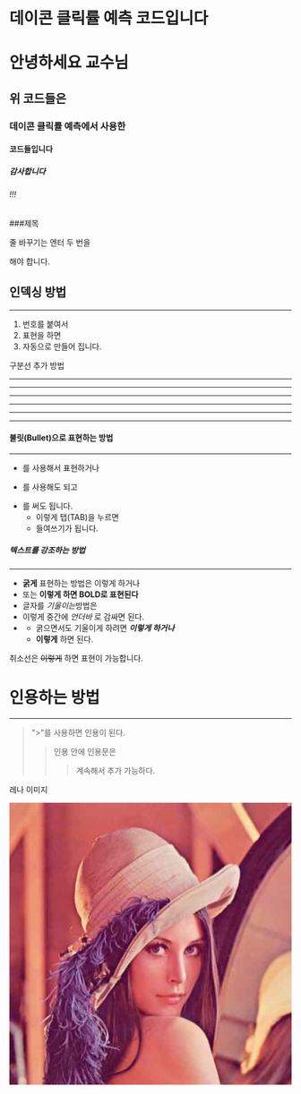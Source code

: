 # 데이콘 클릭률 예측 코드입니다

# 안녕하세요 교수님

## 위 코드들은 

### 데이콘 클릭률 예측에서 사용한 

#### 코드들입니다 

##### 감사합니다

###### !!!

###제목

줄 바꾸기는
엔터 두 번을 

해야 합니다.

## 인덱싱 방법
- - -
1. 번호를 붙여서
2. 표현을 하면
3. 자동으로 만들어 집니다.

구분선 추가 방법

---

------


- - - - - -

***

********

* * *

#### 불릿(Bullet)으로 표현하는 방법
**********
+ 를 사용해서 표현하거나
- 를 사용해도 되고
* 를 써도 됩니다.
  * 이렇게 탭(TAB)을 누르면
  * 들여쓰기가 됩니다.

##### 텍스트를 강조하는 방법
- - - - -
+ **굵게** 표현하는 방법은 이렇게 하거나
+ 또는 __이렇게 하면 BOLD로 표현된다__
+ 글자를 *기울이는*방법은
+ 이렇게 중간에 _언더바_ 로 감싸면 된다.
+  
  + 굵으면서도 기울이게 하려면 ***이렇게 하거나***
  + __이렇게__ 하면 된다.

취소선은 ~~이렇게~~ 하면 표현이 가능합니다.

# 인용하는 방법
- - -
> ">"를 사용하면 인용이 된다.
>> 인용 안에 인용문은
>>> 계속해서 추가 가능하다.

레나 이미지

![레나 이미지](https://github.com/l1l-1l1/pravite/blob/main/lena.jpg)
